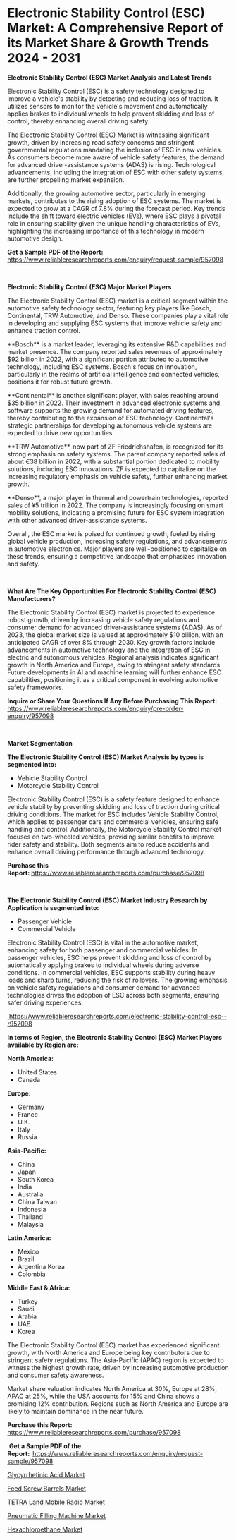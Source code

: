 <p><h1>Electronic Stability Control (ESC) Market: A Comprehensive Report of its Market Share & Growth Trends 2024 - 2031</h1></p><p><strong>Electronic Stability Control (ESC) Market Analysis and Latest Trends</strong></p>
<p><p>Electronic Stability Control (ESC) is a safety technology designed to improve a vehicle's stability by detecting and reducing loss of traction. It utilizes sensors to monitor the vehicle's movement and automatically applies brakes to individual wheels to help prevent skidding and loss of control, thereby enhancing overall driving safety. </p><p>The Electronic Stability Control (ESC) Market is witnessing significant growth, driven by increasing road safety concerns and stringent governmental regulations mandating the inclusion of ESC in new vehicles. As consumers become more aware of vehicle safety features, the demand for advanced driver-assistance systems (ADAS) is rising. Technological advancements, including the integration of ESC with other safety systems, are further propelling market expansion. </p><p>Additionally, the growing automotive sector, particularly in emerging markets, contributes to the rising adoption of ESC systems. The market is expected to grow at a CAGR of 7.8% during the forecast period. Key trends include the shift toward electric vehicles (EVs), where ESC plays a pivotal role in ensuring stability given the unique handling characteristics of EVs, highlighting the increasing importance of this technology in modern automotive design.</p></p>
<p><strong>Get a Sample PDF of the Report:&nbsp;</strong> <a href="https://www.reliableresearchreports.com/enquiry/request-sample/957098">https://www.reliableresearchreports.com/enquiry/request-sample/957098</a></p>
<p>&nbsp;</p>
<p><strong>Electronic Stability Control (ESC) Major Market Players</strong></p>
<p><p>The Electronic Stability Control (ESC) market is a critical segment within the automotive safety technology sector, featuring key players like Bosch, Continental, TRW Automotive, and Denso. These companies play a vital role in developing and supplying ESC systems that improve vehicle safety and enhance traction control.</p><p>**Bosch** is a market leader, leveraging its extensive R&D capabilities and market presence. The company reported sales revenues of approximately $92 billion in 2022, with a significant portion attributed to automotive technology, including ESC systems. Bosch's focus on innovation, particularly in the realms of artificial intelligence and connected vehicles, positions it for robust future growth.</p><p>**Continental** is another significant player, with sales reaching around $35 billion in 2022. Their investment in advanced electronic systems and software supports the growing demand for automated driving features, thereby contributing to the expansion of ESC technology. Continental's strategic partnerships for developing autonomous vehicle systems are expected to drive new opportunities.</p><p>**TRW Automotive**, now part of ZF Friedrichshafen, is recognized for its strong emphasis on safety systems. The parent company reported sales of about €38 billion in 2022, with a substantial portion dedicated to mobility solutions, including ESC innovations. ZF is expected to capitalize on the increasing regulatory emphasis on vehicle safety, further enhancing market growth.</p><p>**Denso**, a major player in thermal and powertrain technologies, reported sales of ¥5 trillion in 2022. The company is increasingly focusing on smart mobility solutions, indicating a promising future for ESC system integration with other advanced driver-assistance systems.</p><p>Overall, the ESC market is poised for continued growth, fueled by rising global vehicle production, increasing safety regulations, and advancements in automotive electronics. Major players are well-positioned to capitalize on these trends, ensuring a competitive landscape that emphasizes innovation and safety.</p></p>
<p>&nbsp;</p>
<p><strong>What Are The Key Opportunities For Electronic Stability Control (ESC) Manufacturers?</strong></p>
<p><p>The Electronic Stability Control (ESC) market is projected to experience robust growth, driven by increasing vehicle safety regulations and consumer demand for advanced driver-assistance systems (ADAS). As of 2023, the global market size is valued at approximately $10 billion, with an anticipated CAGR of over 8% through 2030. Key growth factors include advancements in automotive technology and the integration of ESC in electric and autonomous vehicles. Regional analysis indicates significant growth in North America and Europe, owing to stringent safety standards. Future developments in AI and machine learning will further enhance ESC capabilities, positioning it as a critical component in evolving automotive safety frameworks.</p></p>
<p><strong>Inquire or Share Your Questions If Any Before Purchasing This Report:</strong> <a href="https://www.reliableresearchreports.com/enquiry/pre-order-enquiry/957098">https://www.reliableresearchreports.com/enquiry/pre-order-enquiry/957098</a></p>
<p>&nbsp;</p>
<p><strong>Market Segmentation</strong></p>
<p><strong>The Electronic Stability Control (ESC) Market Analysis by types is segmented into:</strong></p>
<p><ul><li>Vehicle Stability Control</li><li>Motorcycle Stability Control</li></ul></p>
<p><p>Electronic Stability Control (ESC) is a safety feature designed to enhance vehicle stability by preventing skidding and loss of traction during critical driving conditions. The market for ESC includes Vehicle Stability Control, which applies to passenger cars and commercial vehicles, ensuring safe handling and control. Additionally, the Motorcycle Stability Control market focuses on two-wheeled vehicles, providing similar benefits to improve rider safety and stability. Both segments aim to reduce accidents and enhance overall driving performance through advanced technology.</p></p>
<p><strong>Purchase this Report:&nbsp;</strong><a href="https://www.reliableresearchreports.com/purchase/957098">https://www.reliableresearchreports.com/purchase/957098</a></p>
<p>&nbsp;</p>
<p><strong>The Electronic Stability Control (ESC) Market Industry Research by Application is segmented into:</strong></p>
<p><ul><li>Passenger Vehicle</li><li>Commercial Vehicle</li></ul></p>
<p><p>Electronic Stability Control (ESC) is vital in the automotive market, enhancing safety for both passenger and commercial vehicles. In passenger vehicles, ESC helps prevent skidding and loss of control by automatically applying brakes to individual wheels during adverse conditions. In commercial vehicles, ESC supports stability during heavy loads and sharp turns, reducing the risk of rollovers. The growing emphasis on vehicle safety regulations and consumer demand for advanced technologies drives the adoption of ESC across both segments, ensuring safer driving experiences.</p></p>
<p><a href="https://www.reliableresearchreports.com/electronic-stability-control-esc--r957098">&nbsp;https://www.reliableresearchreports.com/electronic-stability-control-esc--r957098</a></p>
<p><strong>In terms of Region, the Electronic Stability Control (ESC) Market Players available by Region are:</strong></p>
<p>
    <p> <strong> North America: </strong>
        <ul>
            <li>United States</li>
            <li>Canada</li>
        </ul>
        </p> 
    <p> <strong> Europe: </strong>
        <ul>
            <li>Germany</li>
            <li>France</li>
            <li>U.K.</li>
            <li>Italy</li>
            <li>Russia</li>
        </ul>
        </p> 
    <p> <strong> Asia-Pacific: </strong>
        <ul>
            <li>China</li>
            <li>Japan</li>
            <li>South Korea</li>
            <li>India</li>
            <li>Australia</li>
            <li>China Taiwan</li>
            <li>Indonesia</li>
            <li>Thailand</li>
            <li>Malaysia</li>
        </ul>
        </p> 
    <p> <strong> Latin America: </strong>
        <ul>
            <li>Mexico</li>
            <li>Brazil</li>
            <li>Argentina Korea</li>
            <li>Colombia</li>
        </ul>
        </p> 
    <p> <strong> Middle East & Africa: </strong>
        <ul>
            <li>Turkey</li>
            <li>Saudi</li>
            <li>Arabia</li>
            <li>UAE</li>
            <li>Korea</li>
        </ul>
    </p>
    </p>
<p><p>The Electronic Stability Control (ESC) market has experienced significant growth, with North America and Europe being key contributors due to stringent safety regulations. The Asia-Pacific (APAC) region is expected to witness the highest growth rate, driven by increasing automotive production and consumer safety awareness. </p><p>Market share valuation indicates North America at 30%, Europe at 28%, APAC at 25%, while the USA accounts for 15% and China shows a promising 12% contribution. Regions such as North America and Europe are likely to maintain dominance in the near future.</p></p>
<p><strong>Purchase this Report: </strong><a href="https://www.reliableresearchreports.com/purchase/957098">https://www.reliableresearchreports.com/purchase/957098</a></p>
<p>&nbsp;<strong>Get a Sample PDF of the Report:&nbsp;&nbsp;</strong><a href="https://www.reliableresearchreports.com/enquiry/request-sample/957098">https://www.reliableresearchreports.com/enquiry/request-sample/957098</a></p>
<p><strong></strong></p>
<p><p><a href="https://issuu.com/reportprime-2/docs/glycyrrhetinic-acid-market-size-203_84e15c01c936a2">Glycyrrhetinic Acid Market</a></p><p><a href="https://github.com/AlisaRowe24/Market-Research-Report-List-1/blob/main/feed-screw-barrels-market.md">Feed Screw Barrels Market</a></p><p><a href="https://www.linkedin.com/pulse/analyzing-key-drivers-tetra-land-mobile-radio-market-trends-27dif?trackingId=b5QtlRCpTWqg1EGKcUZGUw%3D%3D">TETRA Land Mobile Radio Market</a></p><p><a href="https://medium.com/@jodeemc7z/the-global-market-overview-of-the-pneumatic-filling-machine-market-provides-a-unique-perspective-dae898749955">Pneumatic Filling Machine Market</a></p><p><a href="https://issuu.com/reportprime-2/docs/hexachloroethane-market-size-2030.p_dfe8fdb281b253">Hexachloroethane Market</a></p></p>